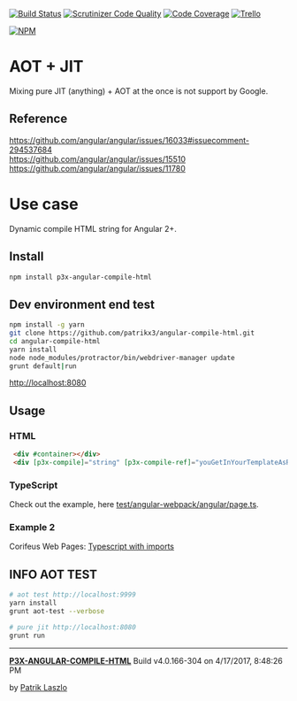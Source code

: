 [//]: #@corifeus-header


[![Build Status](https://travis-ci.org/patrikx3/angular-compile-html.svg?branch=master)](https://travis-ci.org/patrikx3/angular-compile-html)
[![Scrutinizer Code Quality](https://scrutinizer-ci.com/g/patrikx3/angular-compile-html/badges/quality-score.png?b=master)](https://scrutinizer-ci.com/g/patrikx3/angular-compile-html/?branch=master)
[![Code Coverage](https://scrutinizer-ci.com/g/patrikx3/angular-compile-html/badges/coverage.png?b=master)](https://scrutinizer-ci.com/g/patrikx3/angular-compile-html/?branch=master)  [![Trello](https://img.shields.io/badge/Trello-p3x-026aa7.svg)](https://trello.com/b/gqKHzZGy/p3x)

[![NPM](https://nodei.co/npm/p3x-angular-compile-html.png?downloads=true&downloadRank=true&stars=true)](https://nodei.co/npm/p3x-angular-compile-html/)


[//]: #@corifeus-header:end

# AOT + JIT
Mixing pure JIT (anything) + AOT at the once is not support by Google.

## Reference
https://github.com/angular/angular/issues/16033#issuecomment-294537684   
https://github.com/angular/angular/issues/15510  
https://github.com/angular/angular/issues/11780  

# Use case
Dynamic compile HTML string for Angular 2+. 

## Install
  
```bash
npm install p3x-angular-compile-html
```

## Dev environment end test
   
```bash
npm install -g yarn
git clone https://github.com/patrikx3/angular-compile-html.git
cd angular-compile-html
yarn install
node node_modules/protractor/bin/webdriver-manager update
grunt default|run
```

[http://localhost:8080](http://localhost:8080)

## Usage

### HTML
  
```html
 <div #container></div>
 <div [p3x-compile]="string" [p3x-compile-ref]="youGetInYourTemplateAsRef" [p3x-compile-imports]="importsLikeMaterialEtcArray"></div>
```

### TypeScript
Check out the example, here [test/angular-webpack/angular/page.ts](https://github.com/patrikx3/angular-compile-html/blob/master/test/angular-webpack/angular/page.ts).

### Example 2
Corifeus Web Pages: [Typescript with imports](https://github.com/patrikx3/corifeus-app-web-pages/blob/master/src/angular/modules/cory-page.ts)

## INFO AOT TEST

```bash
# aot test http://localhost:9999
yarn install
grunt aot-test --verbose

# pure jit http://localhost:8080
grunt run
```

[//]: #@corifeus-footer


---
[**P3X-ANGULAR-COMPILE-HTML**](https://patrikx3.github.com/angular-compile-html) Build v4.0.166-304 on 4/17/2017, 8:48:26 PM

by [Patrik Laszlo](http://patrikx3.tk) 


[//]: #@corifeus-footer:end
